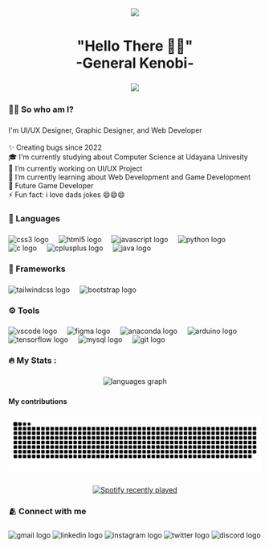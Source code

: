 <div align="center">
  <img height="150" src="https://www.google.com/url?sa=i&url=https%3A%2F%2Fduniagames.co.id%2Fdiscover%2Farticle%2Ffakta-kiyotaka-ayanokouji&psig=AOvVaw2iriivKLH-wghA3qwVgMcS&ust=1712397468975000&source=images&cd=vfe&opi=89978449&ved=0CBIQjRxqFwoTCNC9vejnqoUDFQAAAAAdAAAAABAE"  />
</div>

###

<h1 align="center">"Hello There 🔦🔦"<br>-General Kenobi-</h1>

###

<div align="center">
  <img src="https://profile-counter.glitch.me/N3wtz/count.svg?"  />
</div>

###

<h3 align="left">👩‍💻  So who am I?</h3>

###

<p align="left">I'm UI/UX Designer, Graphic Designer, and Web Developer<br><br>✨ Creating bugs since 2022<br>🎓 I'm currently studying about Computer Science at Udayana Univesity<br>🔭 I’m currently working on UI/UX Project<br>🌱 I’m currently learning about Web Development and Game Development<br>🎯 Future Game Developer<br>⚡ Fun fact: i love dads jokes 😄😄😄</p>

###

<h3 align="left">📖 Languages</h3>

###

<div align="left">
  <img src="https://skillicons.dev/icons?i=css" height="40" alt="css3 logo"  />
  <img width="12" />
  <img src="https://skillicons.dev/icons?i=html" height="40" alt="html5 logo"  />
  <img width="12" />
  <img src="https://skillicons.dev/icons?i=js" height="40" alt="javascript logo"  />
  <img width="12" />
  <img src="https://skillicons.dev/icons?i=py" height="40" alt="python logo"  />
  <img width="12" />
  <img src="https://skillicons.dev/icons?i=c" height="40" alt="c logo"  />
  <img width="12" />
  <img src="https://skillicons.dev/icons?i=cpp" height="40" alt="cplusplus logo"  />
  <img width="12" />
  <img src="https://skillicons.dev/icons?i=java" height="40" alt="java logo"  />
</div>

###

<h3 align="left">🔗 Frameworks</h3>

###

<div align="left">
  <img src="https://cdn.simpleicons.org/tailwindcss/06B6D4" height="40" alt="tailwindcss logo"  />
  <img width="12" />
  <img src="https://cdn.simpleicons.org/bootstrap/7952B3" height="40" alt="bootstrap logo"  />
</div>

###

<h3 align="left">⚙️ Tools</h3>

###

<div align="left">
  <img src="https://cdn.jsdelivr.net/gh/devicons/devicon/icons/vscode/vscode-original.svg" height="40" alt="vscode logo"  />
  <img width="12" />
  <img src="https://cdn.jsdelivr.net/gh/devicons/devicon/icons/figma/figma-original.svg" height="40" alt="figma logo"  />
  <img width="12" />
  <img src="https://cdn.jsdelivr.net/gh/devicons/devicon/icons/anaconda/anaconda-original.svg" height="40" alt="anaconda logo"  />
  <img width="12" />
  <img src="https://cdn.jsdelivr.net/gh/devicons/devicon/icons/arduino/arduino-original.svg" height="40" alt="arduino logo"  />
  <img width="12" />
  <img src="https://cdn.jsdelivr.net/gh/devicons/devicon/icons/tensorflow/tensorflow-original.svg" height="40" alt="tensorflow logo"  />
  <img width="12" />
  <img src="https://cdn.jsdelivr.net/gh/devicons/devicon/icons/mysql/mysql-original.svg" height="40" alt="mysql logo"  />
  <img width="12" />
  <img src="https://cdn.jsdelivr.net/gh/devicons/devicon/icons/git/git-original.svg" height="40" alt="git logo"  />
</div>

###

<h3 align="left">🔥   My Stats :</h3>

###

<div align="center">
  <img src="https://github-readme-stats.vercel.app/api/top-langs?username=N3wtz&locale=en&hide_title=false&layout=compact&card_width=320&langs_count=5&theme=dracula&hide_border=false&order=2" height="150" alt="languages graph"  />
</div>

###

<h4 align="left">My contributions</h4>

###

<img src="https://raw.githubusercontent.com/N3wtz/N3wtz/output/snake.svg" alt="Snake animation" />

###

<div align="center">
  <a href="https://open.spotify.com/user/Gagas Pradipta">
    <img src="https://spotify-recently-played-readme.vercel.app/api?user=Gagas%20Pradipta&count=5&unique=false" alt="Spotify recently played"  />
  </a>
</div>

###

<h3 align="left">🫂 Connect with me</h3>

###

<div align="left">
  <img src="https://raw.githubusercontent.com/maurodesouza/profile-readme-generator/master/src/assets/icons/social/gmail/default.svg" width="52" height="40" alt="gmail logo"  />
  <img src="https://raw.githubusercontent.com/maurodesouza/profile-readme-generator/master/src/assets/icons/social/linkedin/default.svg" width="52" height="40" alt="linkedin logo"  />
  <img src="https://raw.githubusercontent.com/maurodesouza/profile-readme-generator/master/src/assets/icons/social/instagram/default.svg" width="52" height="40" alt="instagram logo"  />
  <img src="https://raw.githubusercontent.com/maurodesouza/profile-readme-generator/master/src/assets/icons/social/twitter/default.svg" width="52" height="40" alt="twitter logo"  />
  <img src="https://raw.githubusercontent.com/maurodesouza/profile-readme-generator/master/src/assets/icons/social/discord/default.svg" width="52" height="40" alt="discord logo"  />
</div>

###

